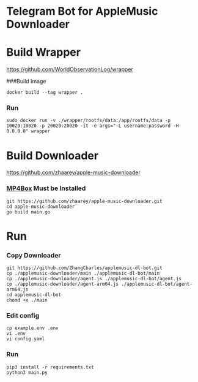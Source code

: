 # Telegram Bot for AppleMusic Downloader

# Build Wrapper
https://github.com/WorldObservationLog/wrapper

###Build Image
```
docker build --tag wrapper .
```

### Run
```
sudo docker run -v ./wrapper/rootfs/data:/app/rootfs/data -p 10020:10020 -p 20020:20020 -it -e args="-L username:password -H 0.0.0.0" wrapper
```

# Build Downloader
https://github.com/zhaarey/apple-music-downloader

### [MP4Box](https://gpac.io/downloads/gpac-nightly-builds/) Must be Installed
```
git https://github.com/zhaarey/apple-music-downloader.git
cd apple-music-downloader
go build main.go
```

# Run
### Copy Downloader
```
git https://github.com/ZhangCharles/applemusic-dl-bot.git
cp ./applemusic-downloader/main ./applemusic-dl-bot/main
cp ./applemusic-downloader/agent.js ./applemusic-dl-bot/agent.js
cp ./applemusic-downloader/agent-arm64.js ./applemusic-dl-bot/agent-arm64.js
cd applemusic-dl-bot
chomd +x ./main
```
### Edit config
```
cp example.env .env
vi .env
vi config.yaml
```
### Run
```
pip3 install -r requirements.txt
python3 main.py
```
